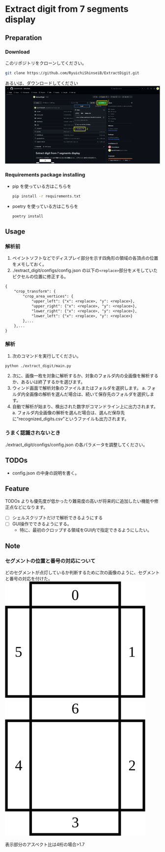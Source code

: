 # Extract digit from 7 segments display
## Preparation
### Download
このリポジトリをクローンしてください。
```bash
git clone https://github.com/RyuichiShinseiB/ExtractDigit.git
```
あるいは、ダウンロードしてください
![How_to_download_repository](./refs/images/How_to_download_repository_zip.png)


### Requirements package installing
- pip を使っている方はこちらを
    ```sh
    pip install -r requirements.txt
    ```
- poetry を使っている方はこちらを
    ```sh
    poetry install
    ```

## Usage
### 解析前
1. ペイントソフトなどでディスプレイ部分を示す四角形の領域の各頂点の位置をメモしておく。
2. ./extract_digit/configs/config.json の以下の`<replace>`部分をメモしていたピクセルの位置に修正する。
```json: config.json
{
    "crop_transform": {
        "crop_area_vertices": {
            "upper_left": {"x": <replace>, "y": <replace>},
            "upper_right": {"x": <replace>, "y": <replace>},
            "lower_right": {"x": <replace>, "y": <replace>},
            "lower_left": {"x": <replace>, "y": <replace>}
        },...
    },...
}
```
### 解析
1. 次のコマンドを実行してください。
```sh
python ./extract_digit/main.py
```
2. 次に、画像一枚を対象に解析するか、対象のフォルダ内の全画像を解析するか、あるいは終了するかを選びます。
3. ウィンド画面で解析対象のファイルまたはフォルダを選択します。
    a. フォルダ内全画像の解析を選んだ場合は、続いて保存先のフォルダを選択します。
4. 自動で解析が始まり、検出された数字がコマンドライン上に出力されます。
    a. フォルダ内全画像の解析を選んだ場合は、選んだ保存先に"recognized_digits.csv"というファイルも出力されます。

### うまく認識されないとき
./extract_digit/configs/config.json の各パラメータを調整してください。

## TODOs
- config.json の中身の説明を書く。

## Feature
TODOs よりも優先度が低かったり難易度の高いが将来的に追加したい機能や修正点などになります。
- [ ] シェルスクリプトだけで解析できるようにする
- [ ] GUI操作でできるようにする。
    - 特に、最初のクロップする領域をGUI内で指定できるようにしたい。


## Note
### セグメントの位置と番号の対応について
どのセグメントが点灯しているか判断するために次の画像のように、セグメントと番号の対応を付けた。
![各セグメントと番号の対応関係](./refs/images/7segments_display.svg)

表示部分のアスペクト比は4桁の場合>1.7
